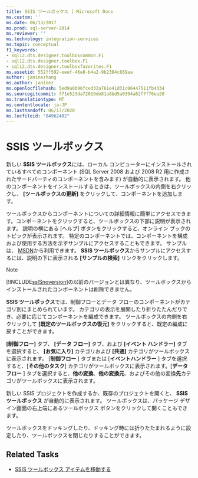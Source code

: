 ```yaml
---
title: SSIS ツールボックス | Microsoft Docs
ms.custom: ''
ms.date: 06/13/2017
ms.prod: sql-server-2014
ms.reviewer: ''
ms.technology: integration-services
ms.topic: conceptual
f1_keywords:
- sql12.dts.designer.toolboxcommon.F1
- sql12.dts.designer.toolbox.F1
- sql12.dts.designer.toolboxfavorites.F1
ms.assetid: 552ff592-eeef-46e8-b4a2-9b2384c869aa
author: janinezhang
ms.author: janinez
ms.openlocfilehash: 5ed9a0b96fced32a761e41d31c06447511fb4334
ms.sourcegitcommit: f71e523da72019de81a8bd5a0394a62f7f76ea20
ms.translationtype: MT
ms.contentlocale: ja-JP
ms.lasthandoff: 06/17/2020
ms.locfileid: "84962402"
---
```

# <a name="ssis-toolbox"></a>SSIS ツールボックス
  新しい **SSIS ツールボックス**には、ローカル コンピューターにインストールされているすべてのコンポーネント (SQL Server 2008 および 2008 R2 用に作成されたサードパーティのコンポーネントを含みます) が自動的に表示されます。 他のコンポーネントをインストールするときは、ツールボックスの内側を右クリックし、 **[ツールボックスの更新]** をクリックして、コンポーネントを追加します。  
  
 ツールボックスからコンポーネントについての詳細情報に簡単にアクセスできます。コンポーネントをクリックすると、ツールボックスの下部に説明が表示されます。 説明の横にある [ヘルプ] ボタンをクリックすると、オンライン ブックのトピックが表示されます。 特定のコンポーネントでは、コンポーネントを構成および使用する方法を示すサンプルにアクセスすることもできます。 サンプルは、 [MSDN](https://go.microsoft.com/fwlink/?LinkId=259189)から利用できます。 **SSIS ツールボックス**からサンプルにアクセスするには、説明の下に表示される **[サンプルの検索]** リンクをクリックします。  
  
> [!NOTE]  
>  [!INCLUDE[ssISnoversion](../includes/ssisnoversion-md.md)]の以前のバージョンとは異なり、ツールボックスからインストールされたコンポーネントは削除できません。  
  
 **SSIS ツールボックス**では、制御フローとデータ フローのコンポーネントがカテゴリ別にまとめられています。  カテゴリの表示を展開したり折りたたんだりでき、必要に応じてコンポーネントを編成できます。  ツールボックスの内側を右クリックして **[既定のツールボックスの復元]** をクリックすると、既定の編成に戻すことができます。  
  
 **[制御フロー]** タブ、 **[データ フロー]** タブ、および **[イベント ハンドラー]** タブを選択すると、 **[お気に入り]** カテゴリおよび **[共通]** カテゴリがツールボックスに表示されます。 [**制御フロー** ] タブまたは [**イベントハンドラー** ] タブを選択すると、[**その他のタスク**] カテゴリがツールボックスに表示されます。[**データフロー** ] タブを選択すると、**他の変換**、**他の変換元**、およびその他の変換**先**カテゴリがツールボックスに表示されます。  
  
 新しい SSIS プロジェクトを作成するか、既存のプロジェクトを開くと、 **SSIS ツールボックス** が自動的に表示されます。 ツールボックスは、パッケージ デザイン画面の右上端にあるツールボックス ボタンをクリックして開くこともできます。  
  
 ツールボックスをドッキングしたり、ドッキング時には折りたたまれるように設定したり、ツールボックスを閉じたりすることができます。  
  
## <a name="related-tasks"></a>Related Tasks  
  
-   [SSIS ツールボックス アイテムを移動する](../../2014/integration-services/move-ssis-toolbox-items.md)  
  
  
